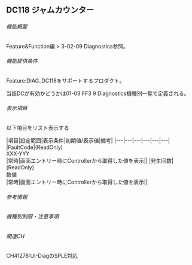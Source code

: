 ## DC118 ジャムカウンター 

###### 機能概要

Feature&Function編 > 3-02-09 Diagnostics参照。

###### 機能提供条件

Feature:DIAG\_DC118をサポートするプロダクト。

当該DCが有効かどうかは01-03 FF3 9 Diagnostics機種別一覧で定義される。

###### 表示項目

以下項目をリスト表示する

|項目|設定範囲|表示条件|初期値/表示値|備考|
|---|---|---|---|---|---|
|FaultCode|(ReadOnly)<br/>XXX-YYY<br/>|常時|画面エントリー時にControllerから取得した値を表示||
|発生回数|(ReadOnly)<br/>数値<br/>|常時|画面エントリー時にControllerから取得した値を表示||


###### 参考情報

###### 機種別制限・注意事項

###### 関連CH

CH41278:UI-DiagのSPLE対応